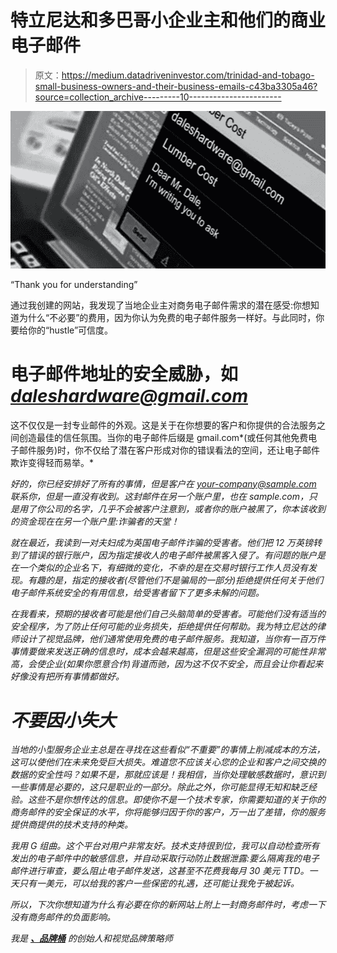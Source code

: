 # 特立尼达和多巴哥小企业主和他们的商业电子邮件

> 原文：<https://medium.datadriveninvestor.com/trinidad-and-tobago-small-business-owners-and-their-business-emails-c43ba3305a46?source=collection_archive---------10----------------------->

![](img/42a3ad2eb0c6fe8f8073b1606c83eb8d.png)

“Thank you for understanding”

通过我创建的网站，我发现了当地企业主对商务电子邮件需求的潜在感受:你想知道为什么“不必要”的费用，因为你认为免费的电子邮件服务一样好。与此同时，你要给你的“hustle”可信度。

# **电子邮件地址的安全威胁，如*daleshardware@gmail.com***

这不仅仅是一封专业邮件的外观。这是关于在你想要的客户和你提供的合法服务之间创造最佳的信任氛围。当你的电子邮件后缀是 gmail.com*(或任何其他免费电子邮件服务)时，你不仅给了潜在客户形成对你的错误看法的空间，还让电子邮件欺诈变得轻而易举。*

*好的，你已经安排好了所有的事情，但是客户在 your-company@sample.com 联系你，但是一直没有收到。这封邮件在另一个账户里，也在 sample.com，只是用了你公司的名字，几乎不会被客户注意到，或者你的账户被黑了，你本该收到的资金现在在另一个账户里:诈骗者的天堂！*

*就在最近，我读到一对夫妇成为英国电子邮件诈骗的受害者。他们把 12 万英镑转到了错误的银行账户，因为指定接收人的电子邮件被黑客入侵了。有问题的账户是在一个类似的企业名下，有细微的变化，不幸的是在交易时银行工作人员没有发现。有趣的是，指定的接收者(尽管他们不是骗局的一部分)拒绝提供任何关于他们电子邮件系统安全的有用信息，给受害者留下了更多未解的问题。*

*在我看来，预期的接收者可能是他们自己头脑简单的受害者。可能他们没有适当的安全程序，为了防止任何可能的业务损失，拒绝提供任何帮助。我为特立尼达的律师设计了视觉品牌，他们通常使用免费的电子邮件服务。我知道，当你有一百万件事情要做来发送正确的信息时，成本会越来越高，但是这些安全漏洞的可能性非常高，会使企业(如果你愿意合作)背道而驰，因为这不仅不安全，而且会让你看起来好像没有把所有事情都做好。*

# ***不要因小失大***

*当地的小型服务企业主总是在寻找在这些看似“不重要”的事情上削减成本的方法，这可以使他们在未来免受巨大损失。难道您不应该关心您的企业和客户之间交换的数据的安全性吗？如果不是，那就应该是！我相信，当你处理敏感数据时，意识到一些事情是必要的，这只是职业的一部分。除此之外，你可能显得无知和缺乏经验。这些不是你想传达的信息。即使你不是一个技术专家，你需要知道的关于你的商务邮件的安全保证的水平，你将能够归因于你的客户，万一出了差错，你的服务提供商提供的技术支持的种类。*

*我用 G 组曲。这个平台对用户非常友好。技术支持很到位，我可以自动检查所有发出的电子邮件中的敏感信息，并自动采取行动防止数据泄露:要么隔离我的电子邮件进行审查，要么阻止电子邮件发送，这甚至不花费我每月 30 美元 TTD。一天只有一美元，可以给我的客户一些保密的礼遇，还可能让我免于被起诉。*

*所以，下次你想知道为什么有必要在你的新网站上附上一封商务邮件时，考虑一下没有商务邮件的负面影响。*

*我是 [**、品牌桶**](http://bit.ly/TheBrandTUB) 的创始人和视觉品牌策略师*